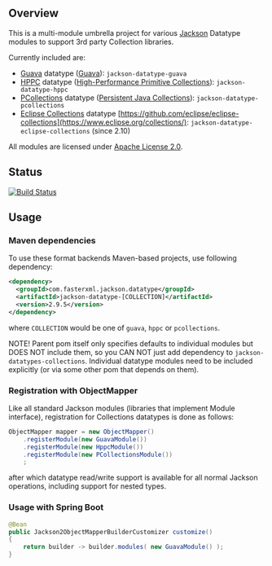 ## Overview

This is a multi-module umbrella project for various [Jackson](../../../jackson)
Datatype modules to support 3rd party Collection libraries.

Currently included are:

* [Guava](guava/) datatype ([Guava](http://code.google.com/p/guava-libraries/)): `jackson-datatype-guava`
* [HPPC](hppc/) datatype ([High-Performance Primitive Collections](https://labs.carrotsearch.com/hppc.html)): `jackson-datatype-hppc`
* [PCollections](pcollections/) datatype ([Persistent Java Collections](http://pcollections.org)): `jackson-datatype-pcollections`
* [Eclipse Collections](eclipse-collections/) datatype [https://github.com/eclipse/eclipse-collections](https://www.eclipse.org/collections/): `jackson-datatype-eclipse-collections` (since 2.10)

All modules are licensed under [Apache License 2.0](http://www.apache.org/licenses/LICENSE-2.0.txt).

## Status

[![Build Status](https://travis-ci.org/FasterXML/jackson-datatypes-collections.svg)](https://travis-ci.org/FasterXML/jackson-datatypes-collections)

## Usage

### Maven dependencies

To use these format backends Maven-based projects, use following dependency:

```xml
<dependency>
  <groupId>com.fasterxml.jackson.datatype</groupId>
  <artifactId>jackson-datatype-[COLLECTION]</artifactId>
  <version>2.9.5</version>
</dependency>
```

where `COLLECTION` would be one of `guava`, `hppc` or `pcollections`.

NOTE! Parent pom itself only specifies defaults to individual modules but
DOES NOT include them, so you CAN NOT just add dependency to `jackson-datatypes-collections`.
Individual datatype modules need to be included explicitly (or via some other pom
that depends on them).

### Registration with ObjectMapper

Like all standard Jackson modules (libraries that implement Module interface), registration for Collections
datatypes is done as follows:

```java
ObjectMapper mapper = new ObjectMapper()
    .registerModule(new GuavaModule())
    .registerModule(new HppcModule())
    .registerModule(new PCollectionsModule())
    ;
```

after which datatype read/write support is available for all normal Jackson operations,
including support for nested types.

### Usage with Spring Boot

```java
@Bean
public Jackson2ObjectMapperBuilderCustomizer customize()
{
    return builder -> builder.modules( new GuavaModule() );
}
```
